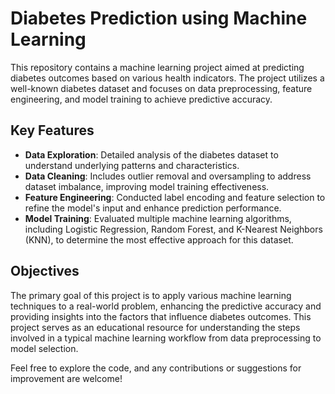 # Diabetes Prediction using Machine Learning

This repository contains a machine learning project aimed at predicting diabetes outcomes based on various health indicators. The project utilizes a well-known diabetes dataset and focuses on data preprocessing, feature engineering, and model training to achieve predictive accuracy.

## Key Features
- **Data Exploration**: Detailed analysis of the diabetes dataset to understand underlying patterns and characteristics.
- **Data Cleaning**: Includes outlier removal and oversampling to address dataset imbalance, improving model training effectiveness.
- **Feature Engineering**: Conducted label encoding and feature selection to refine the model's input and enhance prediction performance.
- **Model Training**: Evaluated multiple machine learning algorithms, including Logistic Regression, Random Forest, and K-Nearest Neighbors (KNN), to determine the most effective approach for this dataset.

## Objectives
The primary goal of this project is to apply various machine learning techniques to a real-world problem, enhancing the predictive accuracy and providing insights into the factors that influence diabetes outcomes. This project serves as an educational resource for understanding the steps involved in a typical machine learning workflow from data preprocessing to model selection.

Feel free to explore the code, and any contributions or suggestions for improvement are welcome!
